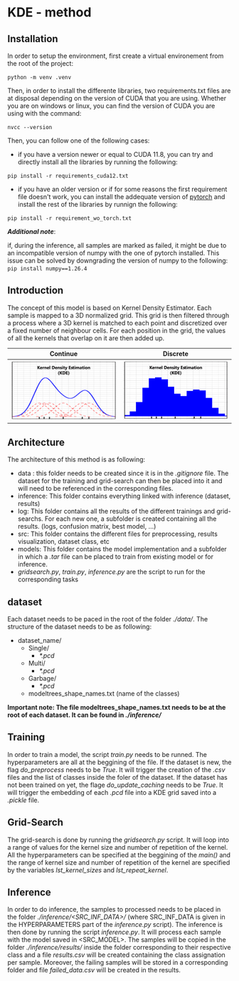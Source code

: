 # KDE - method
## Installation
In order to setup the environment, first create a virtual environement from the root of the project:
```
python -m venv .venv
```
Then, in order to install the differente libraries, two requirements.txt files are at disposal depending on the version of CUDA that you are using. Whether you are on windows or linux, you can find the version of CUDA you are using with the command:
```
nvcc --version
```
Then, you can follow one of the following cases:
- if you have a version newer or equal to CUDA 11.8, you can try and directly install all the libraries by running the following:
```
pip install -r requirements_cuda12.txt
```
- if you have an older version or if for some reasons the first requirement file doesn't work, you can install the addequate version of [pytorch](#https://pytorch.org/) and install the rest of the libraries by runnign the following:
```
pip install -r requirement_wo_torch.txt
```

**_Additional note_**:

if, during the inference, all samples are marked as failed, it might be due to an incompatible version of numpy with the one of pytorch installed. This issue can be solved by downgrading the version of numpy to the following: `pip install numpy==1.26.4`

## Introduction
The concept of this model is based on Kernel Density Estimator. Each sample is mapped to a 3D normalized grid. This grid is then filtered through a process where a 3D kernel is matched to each point and discretized over a fixed number of neighbour cells. For each position in the grid, the values of all the kernels that overlap on it are then added up.

 Continue         		   |  Discrete
:-------------------------:|:-------------------------:
<img src="./img/KDE.png" alt="image" width="300" height="auto">  |  <img src="./img/KDE_discrete.png" alt="image" width="300" height="auto">

## Architecture
The architecture of this method is as following:
- data : this folder needs to be created since it is in the _.gitignore_ file. The dataset for the training and grid-search can then be placed into it and will need to be referenced in the corresponding files.
- inference: This folder contains everything linked with inference (dataset, results)
- log: This folder contains all the results of the different trainings and grid-searchs. For each new one, a subfolder is created containing all the results. (logs, confusion matrix, best model, ...)
- src: This folder contains the different files for preprocessing, results visualization, dataset class, etc
- models: This folder contains the model implementation and a subfolder in which a _.tar_ file can be placed to train from existing model or for inference.
- _gridsearch.py_, _train.py_, _inference.py_ are the script to run for the corresponding tasks

## dataset
Each dataset needs to be paced in the root of the folder _./data/_.
The structure of the dataset needs to be as following:
- dataset_name/ 
	- Single/
		- _*.pcd_
	- Multi/
		- _*.pcd_
	- Garbage/
		- _*.pcd_
	- modeltrees_shape_names.txt (name of the classes)

**Important note: The file modeltrees_shape_names.txt needs to be at the root of each dataset. It can be found in _./inference/_**

## Training
In order to train a model, the script _train.py_ needs to be runned. The hyperparameters are all at the beggining of the file.
If the dataset is new, the flag _do_preprocess_ needs to be _True_. It will trigger the creation of the _.csv_ files and the list of classes inside the foler of the dataset. 
If the dataset has not been trained on yet, the flage _do_update_caching_ needs to be _True_. It will trigger the embedding of each _.pcd_ file into a KDE grid saved into a _.pickle_ file.

## Grid-Search
The grid-search is done by running the _gridsearch.py_ script. It will loop into a range of values for the kernel size and number of repetition of the kernel.
All the hyperparameters can be specified at the beggining of the _main()_ and the range of kernel size and number of repetition of the kernel are specified by the variables _lst_kernel_sizes_ and _lst_repeat_kernel_.

## Inference
In order to do inference, the samples to processed needs to be placed in the folder _./inference/<SRC_INF_DATA>/_ (where SRC_INF_DATA is given in the HYPERPARAMETERS part of the _inference.py_ script).
The inference is then done by running the script _inference.py_. It will process each sample with the model saved in <SRC_MODEL>.
The samples will be copied in the folder _./inference/results/_ inside the folder corresponding to their respective class and a file _results.csv_ will be created containing the class assignation per sample. 
Moreover, the failing samples will be stored in a corresponding folder and file _failed_data.csv_ will be created in the results.
